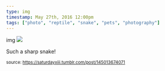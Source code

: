 ```yaml
---
type: img
timestamp: May 27th, 2016 12:00pm
tags: ["photo", "reptile", "snake", "pets", "photography"]
---
```

img
<img src="https://saturdayxiii.github.io/media/145013674071.jpg"/>

Such a sharp snake!
 
      
      
      
      
      
  
<small>source: https://saturdayxiii.tumblr.com/post/145013674071</small>